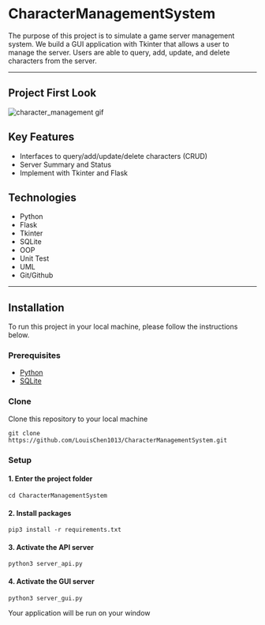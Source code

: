 # CharacterManagementSystem

The purpose of this project is to simulate a game server management system. We build a GUI application with Tkinter that allows a user to manage the server. Users are able to query, add, update, and delete characters from the server.

---

## Project First Look

![character_management gif](expense-tracker.gif)

## Key Features

- Interfaces to query/add/update/delete characters (CRUD)
- Server Summary and Status
- Implement with Tkinter and Flask

## Technologies

- Python
- Flask
- Tkinter
- SQLite
- OOP
- Unit Test
- UML
- Git/Github

---

## Installation

To run this project in your local machine, please follow the instructions below.

### Prerequisites

- [Python](https://www.python.org/downloads/)
- [SQLite](https://www.sqlite.org/download.html)

### Clone

Clone this repository to your local machine

```{ .git }
git clone https://github.com/LouisChen1013/CharacterManagementSystem.git
```

### Setup

#### 1. Enter the project folder

```{console}
cd CharacterManagementSystem
```

#### 2. Install packages

```{console}
pip3 install -r requirements.txt
```

#### 3. Activate the API server

```{console}
python3 server_api.py
```

#### 4. Activate the GUI server

```{console}
python3 server_gui.py
```

Your application will be run on your window
